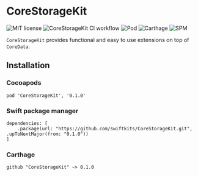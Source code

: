 # CoreStorageKit

![MIT license](https://img.shields.io/github/license/swiftkits/CoreStorageKit?style=flat-square)
![CoreStorageKit CI workflow](https://github.com/swiftkits/CoreStorageKit/actions/workflows/build.yml/badge.svg)
![Pod](https://img.shields.io/cocoapods/v/CoreStorageKit?style=flat-square)
![Carthage](https://img.shields.io/badge/Carthage-Compatible-green)
![SPM](https://img.shields.io/badge/SPM-Compatible-green)

`CoreStorageKit` provides functional and easy to use extensions on top of `CoreData`.

## Installation

### Cocoapods
```
pod 'CoreStorageKit', '0.1.0'
```

### Swift package manager
```
dependencies: [
    .package(url: "https://github.com/swiftkits/CoreStorageKit.git", .upToNextMajor(from: "0.1.0"))
]
```

### Carthage
```
github "CoreStorageKit" ~> 0.1.0
```
